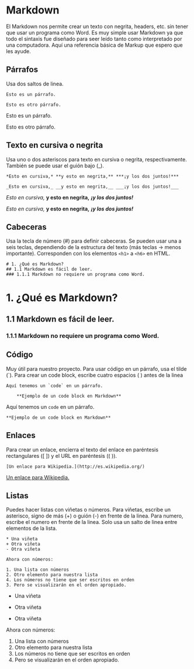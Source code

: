 # Markdown 
El Markdown nos permite crear un texto con negrita, headers, etc. sin tener que usar un programa como Word. Es muy simple usar Markdown ya que todo el sintaxis fue diseñado para seer leído tanto como interpretado por una computadora. Aquí una referencia básica de Markup que espero que les ayude. 

## Párrafos
Usa dos saltos de linea. 

    Esto es un párrafo.
    
    Esto es otro párrafo.

Esto es un párrafo.

Esto es otro párrafo. 

## Texto en cursiva o negrita
Usa uno o dos asteriscos para texto en cursiva o negrita, respectivamente. También se puede usar el guión bajo (_).

    *Esto en cursiva,* **y esto en negrita,** ***¡y los dos juntos!***
    
    _Esto en cursiva,_ __y esto en negrita,__ ___¡y los dos juntos!___

*Esto en cursiva,* **y esto en negrita,** ***¡y los dos juntos!***

_Esto en cursiva,_ __y esto en negrita,__ ___¡y los dos juntos!___

## Cabeceras
Usa la tecla de número (#) para definir cabeceras. Se pueden usar una a seis teclas, dependiendo de la estructura del texto (más teclas → menos importante). Corresponden con los elementos `<h1>` a `<h6>` en HTML. 

    # 1. ¿Qué es Markdown?
    ## 1.1 Markdown es fácil de leer.
    ### 1.1.1 Markdown no requiere un programa como Word. 

# 1. ¿Qué es Markdown?
## 1.1 Markdown es fácil de leer.
### 1.1.1 Markdown no requiere un programa como Word. 

## Código
Muy útil para nuestro proyecto. Para usar código en un párrafo, usa el tilde (`). Para crear un code block, escribe cuatro espacios ( ) antes de la linea 

    Aquí tenemos un `code` en un párrafo. 
        
        **Ejemplo de un code block en Markdown**

Aquí tenemos un `code` en un párrafo. 
        
    **Ejemplo de un code block en Markdown**

## Enlaces
Para crear un enlace, encierra el texto del enlace en paréntesis rectangulares ([ ]) y el URL en paréntesis (( )). 

    [Un enlace para Wikipedia.](http://es.wikipedia.org/)

[Un enlace para Wikipedia.](http://es.wikipedia.org/)

## Listas
Puedes hacer listas con viñetas o números. Para viñetas, escribe un asterisco, signo de más (+) o guión (-) en frente de la linea. Para numero, escribe el numero en frente de la linea. Solo usa un salto de linea entre elementos de la lista. 

    * Una viñeta
    + Otra viñeta
    - Otra viñeta
    
    Ahora con números:
    
    1. Una lista con números
    2. Otro elemento para nuestra lista
    4. Los números no tiene que ser escritos en orden
    3. Pero se visualizarán en el orden apropiado. 

* Una viñeta
+ Otra viñeta
- Otra viñeta

Ahora con números:

1. Una lista con números
2. Otro elemento para nuestra lista
4. Los números no tiene que ser escritos en orden
3. Pero se visualizarán en el orden apropiado. 